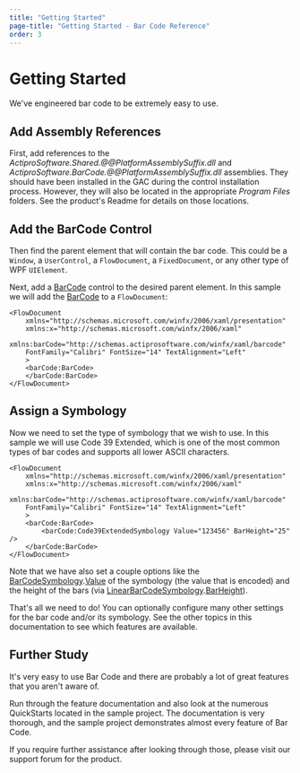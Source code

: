 ```yaml
---
title: "Getting Started"
page-title: "Getting Started - Bar Code Reference"
order: 3
---
```

# Getting Started

We've engineered bar code to be extremely easy to use.

## Add Assembly References

First, add references to the *ActiproSoftware.Shared.@@PlatformAssemblySuffix.dll* and *ActiproSoftware.BarCode.@@PlatformAssemblySuffix.dll* assemblies.  They should have been installed in the GAC during the control installation process.  However, they will also be located in the appropriate *Program Files* folders.  See the product's Readme for details on those locations.

## Add the BarCode Control

Then find the parent element that will contain the bar code.  This could be a `Window`, a `UserControl`, a `FlowDocument`, a `FixedDocument`, or any other type of WPF `UIElement`.

Next, add a [BarCode](xref:@ActiproUIRoot.Controls.BarCode.BarCode) control to the desired parent element.  In this sample we will add the [BarCode](xref:@ActiproUIRoot.Controls.BarCode.BarCode) to a `FlowDocument`:

```xaml
<FlowDocument
	xmlns="http://schemas.microsoft.com/winfx/2006/xaml/presentation"
	xmlns:x="http://schemas.microsoft.com/winfx/2006/xaml"
	xmlns:barCode="http://schemas.actiprosoftware.com/winfx/xaml/barcode"
	FontFamily="Calibri" FontSize="14" TextAlignment="Left"
	>
	<barCode:BarCode>
	</barCode:BarCode>
</FlowDocument>
```

## Assign a Symbology

Now we need to set the type of symbology that we wish to use.  In this sample we will use Code 39 Extended, which is one of the most common types of bar codes and supports all lower ASCII characters.

```xaml
<FlowDocument
	xmlns="http://schemas.microsoft.com/winfx/2006/xaml/presentation"
	xmlns:x="http://schemas.microsoft.com/winfx/2006/xaml"
	xmlns:barCode="http://schemas.actiprosoftware.com/winfx/xaml/barcode"
	FontFamily="Calibri" FontSize="14" TextAlignment="Left"
	>
	<barCode:BarCode>
		<barCode:Code39ExtendedSymbology Value="123456" BarHeight="25" />
	</barCode:BarCode>
</FlowDocument>
```

Note that we have also set a couple options like the [BarCodeSymbology](xref:@ActiproUIRoot.Controls.BarCode.BarCodeSymbology).[Value](xref:@ActiproUIRoot.Controls.BarCode.BarCodeSymbology.Value) of the symbology (the value that is encoded) and the height of the bars (via [LinearBarCodeSymbology](xref:@ActiproUIRoot.Controls.BarCode.LinearBarCodeSymbology).[BarHeight](xref:@ActiproUIRoot.Controls.BarCode.LinearBarCodeSymbology.BarHeight)).

That's all we need to do!  You can optionally configure many other settings for the bar code and/or its symbology.  See the other topics in this documentation to see which features are available.

## Further Study

It's very easy to use Bar Code and there are probably a lot of great features that you aren't aware of.

Run through the feature documentation and also look at the numerous QuickStarts located in the sample project.  The documentation is very thorough, and the sample project demonstrates almost every feature of Bar Code.

If you require further assistance after looking through those, please visit our support forum for the product.
